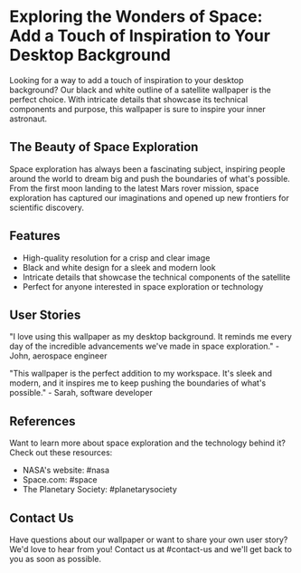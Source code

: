 <!--font:Cabin-->

# Exploring the Wonders of Space: Add a Touch of Inspiration to Your Desktop Background

Looking for a way to add a touch of inspiration to your desktop background? Our black and white outline of a satellite wallpaper is the perfect choice. With intricate details that showcase its technical components and purpose, this wallpaper is sure to inspire your inner astronaut.

## The Beauty of Space Exploration

Space exploration has always been a fascinating subject, inspiring people around the world to dream big and push the boundaries of what's possible. From the first moon landing to the latest Mars rover mission, space exploration has captured our imaginations and opened up new frontiers for scientific discovery.

## Features

- High-quality resolution for a crisp and clear image
- Black and white design for a sleek and modern look
- Intricate details that showcase the technical components of the satellite
- Perfect for anyone interested in space exploration or technology

## User Stories

"I love using this wallpaper as my desktop background. It reminds me every day of the incredible advancements we've made in space exploration." - John, aerospace engineer

"This wallpaper is the perfect addition to my workspace. It's sleek and modern, and it inspires me to keep pushing the boundaries of what's possible." - Sarah, software developer

## References

Want to learn more about space exploration and the technology behind it? Check out these resources:

- NASA's website: #nasa
- Space.com: #space
- The Planetary Society: #planetarysociety

## Contact Us

Have questions about our wallpaper or want to share your own user story? We'd love to hear from you! Contact us at #contact-us and we'll get back to you as soon as possible.

<!--

Write me content for website with wallpaper which alt text is:

"A black and white outline of a satellite, with intricate details that showcase its technical components and purpose."

The name/title of the page should not be 1:1 copy of the alt text but rather a real content of the website which is using this wallpaper.

- Use markdown format 
- Start with heading
- Heading should be short and concise
- The content should look like a real website 
- The website should not be about the wallpaper, wallpaper is just a related background
- Heading should be contain work "wallpaper" or "background"
- Include real sections like references, contact, user stories, etc. use things relevant to the page purpose.
- Feel free to use structure like headings, bullets, numbering, blockquotes, paragraphs, horizontal lines, etc.
- You can use formatting like bold or _italic_
- You can include UTF-8 emojis
- Links should be only #hash anchors (and you can refer to the document itself)
- Do not include images


---


# Space Exploration Wallpaper for Your Desktop Background

Looking to add a touch of space exploration to your desktop background? Our black and white satellite outline wallpaper is the perfect addition. With intricate details that showcase its technical components and purpose, this wallpaper is sure to inspire your inner astronaut.

## Features

- High-quality resolution for a crisp and clear image
- Black and white design for a sleek and modern look
- Intricate details that showcase the technical components of the satellite
- Perfect for anyone interested in space exploration or technology

## User Stories

"I love using this wallpaper as my desktop background. It reminds me every day of the incredible advancements we've made in space exploration." - John, aerospace engineer

"This wallpaper is the perfect addition to my workspace. It's sleek and modern, and it inspires me to keep pushing the boundaries of what's possible." - Sarah, software developer

## References

Want to learn more about space exploration and the technology behind it? Check out these resources:

- NASA's website: #nasa
- Space.com: #space
- The Planetary Society: #planetarysociety

## Contact Us

Have questions about our wallpaper or want to share your own user story? We'd love to hear from you! Contact us at #contact-us and we'll get back to you as soon as possible.


---


Heading should not include word "wallpaper". The website should not be about the wallpaper itself, wallpaper is just a related background, rewrite whole content.


---


# Exploring the Wonders of Space: Add a Touch of Inspiration to Your Desktop Background

Looking for a way to add a touch of inspiration to your desktop background? Our black and white outline of a satellite wallpaper is the perfect choice. With intricate details that showcase its technical components and purpose, this wallpaper is sure to inspire your inner astronaut.

## The Beauty of Space Exploration

Space exploration has always been a fascinating subject, inspiring people around the world to dream big and push the boundaries of what's possible. From the first moon landing to the latest Mars rover mission, space exploration has captured our imaginations and opened up new frontiers for scientific discovery.

## Features

- High-quality resolution for a crisp and clear image
- Black and white design for a sleek and modern look
- Intricate details that showcase the technical components of the satellite
- Perfect for anyone interested in space exploration or technology

## User Stories

"I love using this wallpaper as my desktop background. It reminds me every day of the incredible advancements we've made in space exploration." - John, aerospace engineer

"This wallpaper is the perfect addition to my workspace. It's sleek and modern, and it inspires me to keep pushing the boundaries of what's possible." - Sarah, software developer

## References

Want to learn more about space exploration and the technology behind it? Check out these resources:

- NASA's website: #nasa
- Space.com: #space
- The Planetary Society: #planetarysociety

## Contact Us

Have questions about our wallpaper or want to share your own user story? We'd love to hear from you! Contact us at #contact-us and we'll get back to you as soon as possible.

-->
